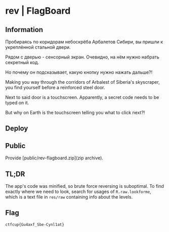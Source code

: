 # rev | FlagBoard
## Information

Пробираясь по коридорам небоскрёба Арбалетов Сибири, вы пришли к укреплённой стальной двери.

Рядом с дверью - сенсорный экран. Очевидно, на нём нужно набрать секретный код. 

Но почему он подсказывает, какую кнопку нужно нажать дальше?!

Making you way through the corridors of Arbalest of Siberia's skyscraper, you find yourself before a reinforced steel door.

Next to said door is a touchscreen. Apparently, a secret code needs to be typed on it.

But why on Earth is the touchscreen telling you what to click next?!

## Deploy

## Public
Provide [public/rev-flagboard.zip](zip archive).

## TL;DR
The app's code was minified, so brute force reversing is suboptimal. To find exactly where we need to look, search for usages of `R.raw.lookforme`, which is a text file in `res/raw` containing info about the levels.

## Flag
`ctfcup{Gu4axf_Sbe-Cynl1at}`
